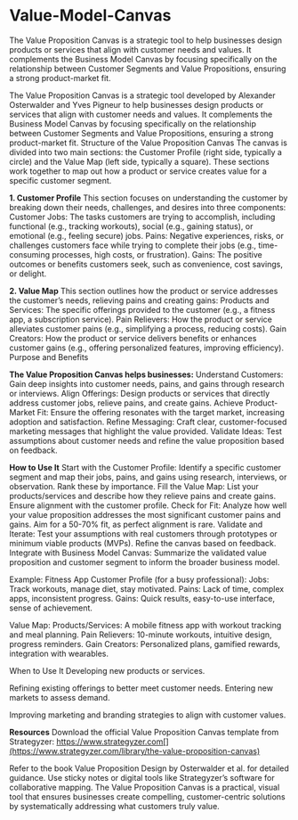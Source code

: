 # Value-Model-Canvas
The Value Proposition Canvas is a strategic tool to help businesses design products or services that align with customer needs and values. It complements the Business Model Canvas by focusing specifically on the relationship between Customer Segments and Value Propositions, ensuring a strong product-market fit.

The Value Proposition Canvas is a strategic tool developed by Alexander Osterwalder and Yves Pigneur to help businesses design products or services that align with customer needs and values. It complements the Business Model Canvas by focusing specifically on the relationship between Customer Segments and Value Propositions, ensuring a strong product-market fit.
Structure of the Value Proposition Canvas
The canvas is divided into two main sections: the Customer Profile (right side, typically a circle) and the Value Map (left side, typically a square). These sections work together to map out how a product or service creates value for a specific customer segment.

**1. Customer Profile**
This section focuses on understanding the customer by breaking down their needs, challenges, and desires into three components:
Customer Jobs: The tasks customers are trying to accomplish, including functional (e.g., tracking workouts), social (e.g., gaining status), or emotional (e.g., feeling secure) jobs.
Pains: Negative experiences, risks, or challenges customers face while trying to complete their jobs (e.g., time-consuming processes, high costs, or frustration).
Gains: The positive outcomes or benefits customers seek, such as convenience, cost savings, or delight.

**2. Value Map**
This section outlines how the product or service addresses the customer’s needs, relieving pains and creating gains:
Products and Services: The specific offerings provided to the customer (e.g., a fitness app, a subscription service).
Pain Relievers: How the product or service alleviates customer pains (e.g., simplifying a process, reducing costs).
Gain Creators: How the product or service delivers benefits or enhances customer gains (e.g., offering personalized features, improving efficiency).
Purpose and Benefits

**The Value Proposition Canvas helps businesses:**
Understand Customers: Gain deep insights into customer needs, pains, and gains through research or interviews.
Align Offerings: Design products or services that directly address customer jobs, relieve pains, and create gains.
Achieve Product-Market Fit: Ensure the offering resonates with the target market, increasing adoption and satisfaction.
Refine Messaging: Craft clear, customer-focused marketing messages that highlight the value provided.
Validate Ideas: Test assumptions about customer needs and refine the value proposition based on feedback.

**How to Use It**
Start with the Customer Profile: Identify a specific customer segment and map their jobs, pains, and gains using research, interviews, or observation. Rank these by importance.
Fill the Value Map: List your products/services and describe how they relieve pains and create gains. Ensure alignment with the customer profile.
Check for Fit: Analyze how well your value proposition addresses the most significant customer pains and gains. Aim for a 50-70% fit, as perfect alignment is rare.
Validate and Iterate: Test your assumptions with real customers through prototypes or minimum viable products (MVPs). Refine the canvas based on feedback.
Integrate with Business Model Canvas: Summarize the validated value proposition and customer segment to inform the broader business model.

Example: Fitness App
Customer Profile (for a busy professional):
Jobs: Track workouts, manage diet, stay motivated.
Pains: Lack of time, complex apps, inconsistent progress.
Gains: Quick results, easy-to-use interface, sense of achievement.

Value Map:
Products/Services: A mobile fitness app with workout tracking and meal planning.
Pain Relievers: 10-minute workouts, intuitive design, progress reminders.
Gain Creators: Personalized plans, gamified rewards, integration with wearables.

When to Use It
Developing new products or services.

Refining existing offerings to better meet customer needs.
Entering new markets to assess demand.

Improving marketing and branding strategies to align with customer values.

**Resources**
Download the official Value Proposition Canvas template from Strategyzer: https://www.strategyzer.com[](https://www.strategyzer.com/library/the-value-proposition-canvas)

Refer to the book Value Proposition Design by Osterwalder et al. for detailed guidance.
Use sticky notes or digital tools like Strategyzer’s software for collaborative mapping.
The Value Proposition Canvas is a practical, visual tool that ensures businesses create compelling, customer-centric solutions by systematically addressing what customers truly value.
